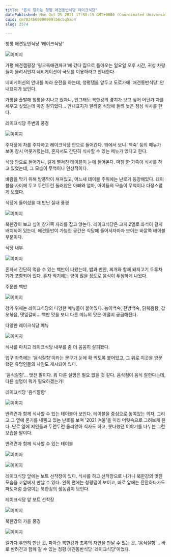 ```yaml
---
title: "음식 잘하는 청평 애견동반식당 레이크식당"
datePublished: Mon Oct 25 2021 17:58:19 GMT+0000 (Coordinated Universal Time)
cuid: cm7024b69000909lb6cbq5xo4
slug: 2574

---
```



청평 애견동반식당 '레이크식당'

![이미지](https://cdn.hashnode.com/res/hashnode/image/upload/v1739252621118/f2d05ade-3e8d-48aa-923f-1015e0d38198.jpeg)

가평 애견캠핑장 '링크독애견파크'에 갔다 집으로 돌아오는 일요일 오후 시간, 귀성 차량들이 몰려서인지 네비게이션이 국도를 이용하라고 안내한다.

네비게이션의 안내를 따라 운전을 하는데, 청평댐을 앞두고 도로가에 '애견동반식당' 안내표지가 보인다.

가평을 출발해 청평을 지나고 있자니, 안그래도 북한강의 경치가 보고 싶어 어딘가 차를 세우고 싶었는데 마침 잘되었다... 안내표지가 알려준 식당에 들려 늦은 점심 식사를 한다.

레이크식당 주변의 풍경

![이미지](https://cdn.hashnode.com/res/hashnode/image/upload/v1739252623508/deb0a73d-3f54-4de0-9fb8-6fae00810557.jpeg)

주차장에 차를 주차하고 레이크식당 안으로 들어간다. 밖에서 보니 '백숙' 등의 메뉴가 보여 잠시 머뭇거렸는데, 혼자서도 간단히 식사할 수 있는 메뉴가 있다고 한다.

식당 안으로 들어가니, 길게 펼쳐진 테이블이 눈에 들어온다. 마침 한 가족이 식사를 하고 있었는데, 그 모습이 무척이나 인상적이다.

바람을 막기 위해 방풍막이 쳐져있고, 어느새 테이블 주위에는 난로가 등장해있다. 테이블을 사이에 두고 두런두런 둘러않은 아빠와 엄마, 아이들의 모습이 무척이나 다정스럽게 보였다.

식당에 들어섰을 때 만난 실내 풍경

![이미지](https://cdn.hashnode.com/res/hashnode/image/upload/v1739252625778/c761a9ed-893f-4b41-90de-8358a7231a64.jpeg)

북한강이 보고 싶어 창가쪽 자리를 잡고 앉는다. 레이크식당은 크게 2열로 좌석이 길게 배치되어 있는데, 애견동반이 가능한 공간은 식당에 들어서자마자 보이는 바깥쪽 테이블 부분이다.

식당 내부

![이미지](https://cdn.hashnode.com/res/hashnode/image/upload/v1739252628053/c01ee74d-62cf-4732-bb53-3006f79773fd.jpeg)

혼자서 간단히 먹을 수 있는 백반이 나왔는데, 밥과 반찬, 찌개와 함께 돼지고기 두루치기가 포함되어 있다. 혼자 먹기에는 양이 많을 정도로 음식이 푸짐하게 나왔다.

주문한 백반

![이미지](https://cdn.hashnode.com/res/hashnode/image/upload/v1739252630314/da424239-df01-498c-82d9-f03b07e3dbf2.jpeg)

창가 위에는 레이크식당의 다양한 메뉴들이 붙어있다. 능이백숙, 한방백숙, 닭볶음탕, 갑오볶음, 댓잎갈비... 백반 맛을 보니 다른 메뉴의 맛은 어떨지 궁금해진다.

다양한 레이크식당 메뉴

![이미지](https://cdn.hashnode.com/res/hashnode/image/upload/v1739252632850/44a3a2c9-6234-464c-a0d5-7850ef6aecf9.jpeg)

식사를 마치고 레이크식당 내부를 좀 더 꼼꼼히 살펴봤다.

입구 좌측에는 '음식잘함'이라는 문구가 눈에 확 띄도록 붙어있고, 그 위로 이곳을 방문했던 유명인들의 사인도 게시되어 있다.

'음식잘함'... 멋진 말이다. 뭐 다른 설명은 필요 없을 것 같다. 음식점이 음식 잘한다는데, 다른 설명이 뭐가 필요하겠는가!

레이크식당 '음식잘함'

![이미지](https://cdn.hashnode.com/res/hashnode/image/upload/v1739252635396/fdfbd381-52eb-47d3-ae9a-55c027473542.jpeg)

반려견과 함께 식사할 수 있는 테이블이 보인다. 테이블을 중심으로 놓여있는 의자, 그리고 그 옆에 온기를 내뿜고 있는 난로를 보며 '2021 겨울'을 미리 머릿속으로 그려보게 된다. 난로 옆에 지인들과 두런두런 둘러앉아 식사도 하고, 못다했던 이야기를 나누는 그런 모습을 말이다.

반려견과 함께 식사할 수 있는 테이블

![이미지](https://cdn.hashnode.com/res/hashnode/image/upload/v1739252637644/dedc1907-9351-45ea-8ab9-c8ba2bdd71f1.jpeg)

![이미지](https://cdn.hashnode.com/res/hashnode/image/upload/v1739252640069/3283a0cb-dbfd-4c5e-833d-10284dcbcb11.jpeg)

레이크식당 앞에는 보트 선착장이 있다. 식사를 하고 선착장으로 나가니 북한강의 멋진 모습을 코앞에서 만날 수 있다. 왼쪽 편에는 청평댐이 보이고, 바로 앞에는 잔잔하다가도 파도처럼 출렁이는 북한강의 생동감이 보인다.

레이크식당 앞 보트 선착장

![이미지](https://cdn.hashnode.com/res/hashnode/image/upload/v1739252642700/0a3cfff7-48c1-4646-ab2f-4435e77fbb67.jpeg)

북한강의 가을 풍경

![이미지](https://cdn.hashnode.com/res/hashnode/image/upload/v1739252645150/bae86e59-5f64-425c-882d-56bf72010e7f.jpeg)

길가다 우연히 만난 곳, 파아란 북한강과 초록의 자연을 만날 수 있는 곳, '음식잘함'... 바로 반려견과 함께 갈 수 있는 청평 애견동반식당 '레이크식당'이었다.